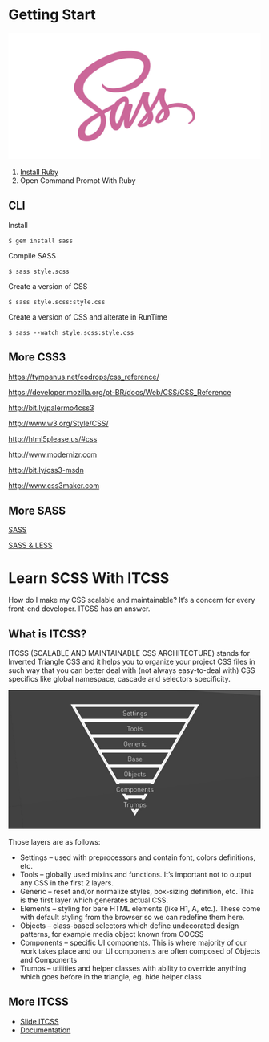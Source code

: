 # Getting Start
![sass.jpg](assets/images/sass.jpg)

1. [Install Ruby](http://rubyinstaller.org/)
2. Open Command Prompt With Ruby 

## CLI
Install
```
$ gem install sass
```
Compile SASS
```
$ sass style.scss     
```
Create a version of CSS
```
$ sass style.scss:style.css    
```    
Create a version of CSS and alterate in RunTime
```
$ sass --watch style.scss:style.css   
``` 

## More CSS3
https://tympanus.net/codrops/css_reference/

https://developer.mozilla.org/pt-BR/docs/Web/CSS/CSS_Reference

http://bit.ly/palermo4css3

http://www.w3.org/Style/CSS/

http://html5please.us/#css

http://www.modernizr.com

http://bit.ly/css3-msdn

http://www.css3maker.com


## More SASS
[SASS](https://github.com/sass/sass)

[SASS & LESS](https://gist.github.com/chriseppstein/674726)

# Learn SCSS With ITCSS
How do I make my CSS scalable and maintainable? It’s a concern for every front-end developer. ITCSS has an answer.

## What is ITCSS?
ITCSS (SCALABLE AND MAINTAINABLE CSS ARCHITECTURE) stands for Inverted Triangle CSS and it helps you to organize your project CSS files in such way that you can better deal with (not always easy-to-deal with) CSS specifics like global namespace, cascade and selectors specificity.


![triangle.png](assets/images/triangle.png)

Those layers are as follows:

- Settings – used with preprocessors and contain font, colors definitions, etc.
- Tools – globally used mixins and functions. It’s important not to output any CSS in the first 2 layers.
- Generic – reset and/or normalize styles, box-sizing definition, etc. This is the first layer which generates actual CSS.
- Elements – styling for bare HTML elements (like H1, A, etc.). These come with default styling from the browser so we can redefine them here.
- Objects – class-based selectors which define undecorated design patterns, for example media object known from OOCSS
- Components – specific UI components. This is where majority of our work takes place and our UI components are often composed of Objects and Components
- Trumps – utilities and helper classes with ability to override anything which goes before in the triangle, eg. hide helper class

## More ITCSS
- [Slide ITCSS](http://slides.com/vazdanilo/organizacao-css#/31)
- [Documentation](http://itcss.io/)